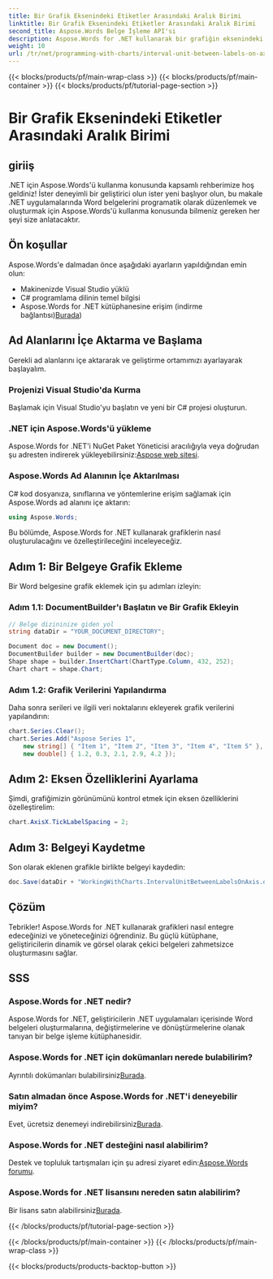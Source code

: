 ```yaml
---
title: Bir Grafik Eksenindeki Etiketler Arasındaki Aralık Birimi
linktitle: Bir Grafik Eksenindeki Etiketler Arasındaki Aralık Birimi
second_title: Aspose.Words Belge İşleme API'si
description: Aspose.Words for .NET kullanarak bir grafiğin eksenindeki etiketler arasındaki aralık birimini nasıl ayarlayacağınızı öğrenin.
weight: 10
url: /tr/net/programming-with-charts/interval-unit-between-labels-on-axis/
---
```


{{< blocks/products/pf/main-wrap-class >}}
{{< blocks/products/pf/main-container >}}
{{< blocks/products/pf/tutorial-page-section >}}

# Bir Grafik Eksenindeki Etiketler Arasındaki Aralık Birimi

## giriiş

.NET için Aspose.Words'ü kullanma konusunda kapsamlı rehberimize hoş geldiniz! İster deneyimli bir geliştirici olun ister yeni başlıyor olun, bu makale .NET uygulamalarında Word belgelerini programatik olarak düzenlemek ve oluşturmak için Aspose.Words'ü kullanma konusunda bilmeniz gereken her şeyi size anlatacaktır.

## Ön koşullar

Aspose.Words'e dalmadan önce aşağıdaki ayarların yapıldığından emin olun:
- Makinenizde Visual Studio yüklü
- C# programlama dilinin temel bilgisi
-  Aspose.Words for .NET kütüphanesine erişim (indirme bağlantısı)[Burada](https://releases.aspose.com/words/net/))

## Ad Alanlarını İçe Aktarma ve Başlama

Gerekli ad alanlarını içe aktararak ve geliştirme ortamımızı ayarlayarak başlayalım.

### Projenizi Visual Studio'da Kurma
Başlamak için Visual Studio'yu başlatın ve yeni bir C# projesi oluşturun.

### .NET için Aspose.Words'ü yükleme
 Aspose.Words for .NET'i NuGet Paket Yöneticisi aracılığıyla veya doğrudan şu adresten indirerek yükleyebilirsiniz:[Aspose web sitesi](https://releases.aspose.com/words/net/).

### Aspose.Words Ad Alanının İçe Aktarılması
C# kod dosyanıza, sınıflarına ve yöntemlerine erişim sağlamak için Aspose.Words ad alanını içe aktarın:
```csharp
using Aspose.Words;
```

Bu bölümde, Aspose.Words for .NET kullanarak grafiklerin nasıl oluşturulacağını ve özelleştirileceğini inceleyeceğiz.

## Adım 1: Bir Belgeye Grafik Ekleme
Bir Word belgesine grafik eklemek için şu adımları izleyin:

### Adım 1.1: DocumentBuilder'ı Başlatın ve Bir Grafik Ekleyin
```csharp
// Belge dizininize giden yol
string dataDir = "YOUR_DOCUMENT_DIRECTORY";

Document doc = new Document();
DocumentBuilder builder = new DocumentBuilder(doc);
Shape shape = builder.InsertChart(ChartType.Column, 432, 252);
Chart chart = shape.Chart;
```

### Adım 1.2: Grafik Verilerini Yapılandırma
Daha sonra serileri ve ilgili veri noktalarını ekleyerek grafik verilerini yapılandırın:
```csharp
chart.Series.Clear();
chart.Series.Add("Aspose Series 1",
    new string[] { "Item 1", "Item 2", "Item 3", "Item 4", "Item 5" },
    new double[] { 1.2, 0.3, 2.1, 2.9, 4.2 });
```

## Adım 2: Eksen Özelliklerini Ayarlama
Şimdi, grafiğimizin görünümünü kontrol etmek için eksen özelliklerini özelleştirelim:

```csharp
chart.AxisX.TickLabelSpacing = 2;
```

## Adım 3: Belgeyi Kaydetme
Son olarak eklenen grafikle birlikte belgeyi kaydedin:
```csharp
doc.Save(dataDir + "WorkingWithCharts.IntervalUnitBetweenLabelsOnAxis.docx");
```

## Çözüm

Tebrikler! Aspose.Words for .NET kullanarak grafikleri nasıl entegre edeceğinizi ve yöneteceğinizi öğrendiniz. Bu güçlü kütüphane, geliştiricilerin dinamik ve görsel olarak çekici belgeleri zahmetsizce oluşturmasını sağlar.


## SSS

### Aspose.Words for .NET nedir?
Aspose.Words for .NET, geliştiricilerin .NET uygulamaları içerisinde Word belgeleri oluşturmalarına, değiştirmelerine ve dönüştürmelerine olanak tanıyan bir belge işleme kütüphanesidir.

### Aspose.Words for .NET için dokümanları nerede bulabilirim?
 Ayrıntılı dokümanları bulabilirsiniz[Burada](https://reference.aspose.com/words/net/).

### Satın almadan önce Aspose.Words for .NET'i deneyebilir miyim?
 Evet, ücretsiz denemeyi indirebilirsiniz[Burada](https://releases.aspose.com/).

### Aspose.Words for .NET desteğini nasıl alabilirim?
 Destek ve topluluk tartışmaları için şu adresi ziyaret edin:[Aspose.Words forumu](https://forum.aspose.com/c/words/8).

### Aspose.Words for .NET lisansını nereden satın alabilirim?
 Bir lisans satın alabilirsiniz[Burada](https://purchase.aspose.com/buy).

{{< /blocks/products/pf/tutorial-page-section >}}

{{< /blocks/products/pf/main-container >}}
{{< /blocks/products/pf/main-wrap-class >}}

{{< blocks/products/products-backtop-button >}}
